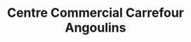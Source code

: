 ---
title: "Centre Commercial Carrefour Angoulins"
url: /angoulins/centre-commercial-carrefour-angoulins/
shop: centre commercial
---